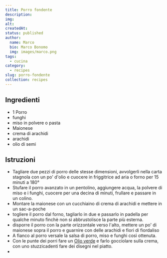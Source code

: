 ```yaml
---
title: Porro fondente
description: 
img: 
alt: 
createdAt: 
status: published
author:
  name: Marco
  bio: Marco Bonomo
  img: images/marco.png
tags:
  - cucina
category:
  - recipes
slug: porro-fondente
collection: recipes
---
```



## Ingredienti

- 1 Porro
- funghi
- miso in polvere o pasta
- Maionese
- crema di arachidi
- arachidi
- olio di semi


## Istruzioni

- Tagliare due pezzi di porro delle stesse dimensioni, avvolgerli nella carta stagnola con un po' d'olio e cuocere in friggitrice ad aria o forno per 15 minuti a 180°
- Stufare il porro avanzato in un pentolino, aggiungere acqua, la polvere di miso e i funghi, cuocere per una decina di minuti, frullare e passare in un colino.
- Montare la maionese con un cucchiaino di crema di arachidi e mettere in un sac-a-poche
- togliere il porro dal forno, tagliarlo in due e passarlo in padella per qualche minuto finchè non si abbrustolisce la parte più esterna.
- disporre il porro con la parte orizzontale verso l'alto, mettere un po' di maionese sopra il porro e guarnire con delle arachidi e fiori di fiordaliso
- A fianco al porro versale la salsa di porro, miso e funghi così ottenuta.
- Con le punte dei porri fare un [Olio verde](Olio%20verde.md) e farlo gocciolare sulla crema, con uno stuzzicadenti fare dei disegni nel piatto.
- 

